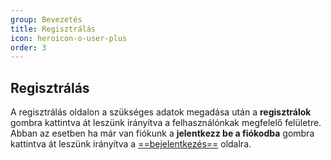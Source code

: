 ```yaml
---
group: Bevezetés
title: Regisztrálás
icon: heroicon-o-user-plus
order: 3
---
```


## Regisztrálás
A regisztrálás oldalon a szükséges adatok megadása után a **regisztrálok** gombra kattintva át leszünk irányítva a felhasználónkak megfelelő felületre.
Abban az esetben ha már van fiókunk a **jelentkezz be a fiókodba** gombra kattintva át leszünk irányítva a [==bejelentkezés==](/kb/_prologue/login) oldalra.

